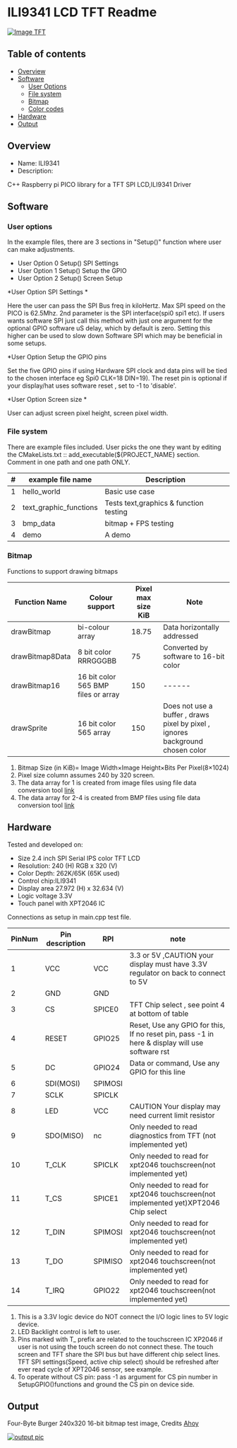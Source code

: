 # ILI9341 LCD TFT Readme

[![Image TFT](https://github.com/gavinlyonsrepo/Display_Lib_RPI/blob/main/extra/images/ili9341.jpg)](https://github.com/gavinlyonsrepo/Display_Lib_RPI/blob/main/extra/images/ili9341.jpg)

## Table of contents

  * [Overview](#overview)
  * [Software](#software)
      * [User Options](#user-options)
      * [File system](#file-system)
      * [Bitmap](#bitmap)
      * [Color codes](#color-codes)
  * [Hardware](#hardware)
  * [Output](#output)


## Overview

* Name: ILI9341
* Description:

C++ Raspberry pi PICO  library for a TFT SPI LCD,ILI9341 Driver

## Software

### User options

In the example files, there are 3 sections in "Setup()" function 
where user can make adjustments. 

 * User Option 0 Setup()       SPI Settings
 * User Option 1 Setup()       Setup the GPIO
 * User Option 2 Setup()       Screen Setup 

*User Option SPI Settings * 

Here the user can pass the SPI Bus freq in kiloHertz.
Max SPI speed on the PICO is 62.5Mhz. 2nd parameter is the SPI interface(spi0 spi1 etc). 
If users wants software SPI just call this method 
with just one argument for the optional GPIO software uS delay,
which by default is zero. Setting this higher can be used to slow down Software SPI 
which may be beneficial in some setups.  

*User Option Setup the GPIO pins

Set the five GPIO pins if using Hardware SPI clock and data pins will be tied to 
the chosen interface eg Spi0 CLK=18 DIN=19). The reset pin is optional if your display/hat uses
software reset , set to -1 to 'disable'.

*User Option Screen size *

User can adjust screen pixel height, screen pixel width.

### File system

There are example files included. User picks the one they want 
by editing the CMakeLists.txt :: add_executable(${PROJECT_NAME}  section.
Comment in one path and one path ONLY.

| # | example file name  | Description |
| ------ | ------ |  ------ |
| 1 | hello_world| Basic use case |
| 2 | text_graphic_functions | Tests text,graphics & function testing  |
| 3 | bmp_data | bitmap + FPS testing |
| 4 | demo | A demo |

### Bitmap

Functions to support drawing bitmaps

| Function Name | Colour support | Pixel max size KiB |  Note |
| ------ | ------ | ------ | ------ |
| drawBitmap | bi-colour array |  18.75  | Data horizontally  addressed |
| drawBitmap8Data | 8 bit color RRRGGGBB  | 75 |  Converted by software to 16-bit color |
| drawBitmap16 | 16 bit color 565 BMP files or array |  150  | ------ |
| drawSprite| 16 bit color 565 array |  150  | Does not use a buffer , draws pixel by pixel , ignores background chosen color|

1. Bitmap Size (in KiB)= Image Width×Image Height×Bits Per Pixel(8×1024)
2. Pixel size column assumes 240 by 320 screen.
3. The data array for 1 is created from image files using file data conversion tool [link](https://javl.github.io/image2cpp/)
4. The data array for 2-4  is created from BMP files using file data conversion tool [link](https://notisrac.github.io/FileToCArray/)

## Hardware

Tested and developed on:

* Size 2.4 inch SPI Serial  IPS color TFT LCD
* Resolution: 240 (H) RGB x 320 (V)
* Color Depth: 262K/65K (65K used)
* Control chip:ILI9341
* Display area 27.972 (H) x 32.634 (V)
* Logic voltage 3.3V
* Touch panel with XPT2046 IC

Connections as setup in main.cpp test file.

| PinNum | Pin description | RPI | note |
| --- | --- | --- | --- |
| 1 | VCC | VCC | 3.3 or 5V ,CAUTION your display must have 3.3V regulator on back to connect to 5V |
| 2 | GND | GND | |
| 3 | CS | SPICE0 |TFT Chip select , see point 4 at bottom of table |
| 4 | RESET | GPIO25 |Reset, Use any GPIO for this, If no reset pin, pass -1 in here & display will use software rst|
| 5 | DC | GPIO24 | Data or command, Use any GPIO for this line |
| 6 | SDI(MOSI) | SPIMOSI | |
| 7 | SCLK | SPICLK | | 
| 8 | LED | VCC |CAUTION Your display may need current limit resistor|
| 9 | SDO(MISO) | nc |Only needed to read diagnostics from TFT (not implemented yet) |
| 10| T_CLK | SPICLK | Only needed to read for xpt2046 touchscreen(not implemented yet) |
| 11| T_CS | SPICE1 |Only needed to read for xpt2046 touchscreen(not implemented yet)XPT2046 Chip select |
| 12| T_DIN | SPIMOSI | Only needed to read for xpt2046 touchscreen(not implemented yet)|
| 13 | T_DO | SPIMISO | Only needed to read for xpt2046 touchscreen(not implemented yet)|
| 14 | T_IRQ | GPIO22 |Only needed to read for xpt2046 touchscreen(not implemented yet) |


1. This is a 3.3V logic device do NOT connect the I/O logic lines to 5V logic device.
2. LED Backlight control is left to user.
3. Pins marked with T_ prefix are related to the touchscreen IC XP2046 if user is not using the touch
screen do not connect these. The touch screen and TFT share the SPI bus but have different chip select lines. TFT SPI settings(Speed, active chip select) should be refreshed after ever read cycle of XPT2046 sensor, see example.
4. To operate without CS pin: pass -1 as argument for CS pin number in SetupGPIO()functions
   and ground the CS pin on device side.
 
## Output

Four-Byte Burger 240x320 16-bit bitmap test image, Credits [Ahoy](https://www.youtube.com/watch?v=i4EFkspO5p4)

[![output pic](https://github.com/gavinlyonsrepo/Display_Lib_RPI/blob/main/extra/images/ili9341output2.jpg)](https://github.com/gavinlyonsrepo/Display_Lib_RPI/blob/main/extra/images/ili9341output2.jpg)

